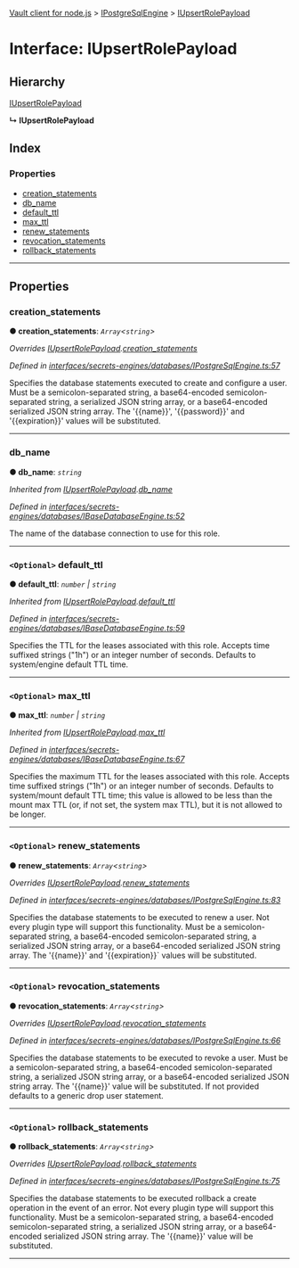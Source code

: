 [Vault client for node.js](../README.md) > [IPostgreSqlEngine](../modules/ipostgresqlengine.md) > [IUpsertRolePayload](../interfaces/ipostgresqlengine.iupsertrolepayload.md)

# Interface: IUpsertRolePayload

## Hierarchy

 [IUpsertRolePayload](ibasedatabaseengine.iupsertrolepayload.md)

**↳ IUpsertRolePayload**

## Index

### Properties

* [creation_statements](ipostgresqlengine.iupsertrolepayload.md#creation_statements)
* [db_name](ipostgresqlengine.iupsertrolepayload.md#db_name)
* [default_ttl](ipostgresqlengine.iupsertrolepayload.md#default_ttl)
* [max_ttl](ipostgresqlengine.iupsertrolepayload.md#max_ttl)
* [renew_statements](ipostgresqlengine.iupsertrolepayload.md#renew_statements)
* [revocation_statements](ipostgresqlengine.iupsertrolepayload.md#revocation_statements)
* [rollback_statements](ipostgresqlengine.iupsertrolepayload.md#rollback_statements)

---

## Properties

<a id="creation_statements"></a>

###  creation_statements

**● creation_statements**: *`Array`<`string`>*

*Overrides [IUpsertRolePayload](ibasedatabaseengine.iupsertrolepayload.md).[creation_statements](ibasedatabaseengine.iupsertrolepayload.md#creation_statements)*

*Defined in [interfaces/secrets-engines/databases/IPostgreSqlEngine.ts:57](https://github.com/theogravity/vault-client/blob/a3d9e21/src/interfaces/secrets-engines/databases/IPostgreSqlEngine.ts#L57)*

Specifies the database statements executed to create and configure a user. Must be a semicolon-separated string, a base64-encoded semicolon-separated string, a serialized JSON string array, or a base64-encoded serialized JSON string array. The '{{name}}', '{{password}}' and '{{expiration}}' values will be substituted.

___
<a id="db_name"></a>

###  db_name

**● db_name**: *`string`*

*Inherited from [IUpsertRolePayload](ibasedatabaseengine.iupsertrolepayload.md).[db_name](ibasedatabaseengine.iupsertrolepayload.md#db_name)*

*Defined in [interfaces/secrets-engines/databases/IBaseDatabaseEngine.ts:52](https://github.com/theogravity/vault-client/blob/a3d9e21/src/interfaces/secrets-engines/databases/IBaseDatabaseEngine.ts#L52)*

The name of the database connection to use for this role.

___
<a id="default_ttl"></a>

### `<Optional>` default_ttl

**● default_ttl**: *`number` \| `string`*

*Inherited from [IUpsertRolePayload](ibasedatabaseengine.iupsertrolepayload.md).[default_ttl](ibasedatabaseengine.iupsertrolepayload.md#default_ttl)*

*Defined in [interfaces/secrets-engines/databases/IBaseDatabaseEngine.ts:59](https://github.com/theogravity/vault-client/blob/a3d9e21/src/interfaces/secrets-engines/databases/IBaseDatabaseEngine.ts#L59)*

Specifies the TTL for the leases associated with this role. Accepts time suffixed strings ("1h") or an integer number of seconds. Defaults to system/engine default TTL time.

___
<a id="max_ttl"></a>

### `<Optional>` max_ttl

**● max_ttl**: *`number` \| `string`*

*Inherited from [IUpsertRolePayload](ibasedatabaseengine.iupsertrolepayload.md).[max_ttl](ibasedatabaseengine.iupsertrolepayload.md#max_ttl)*

*Defined in [interfaces/secrets-engines/databases/IBaseDatabaseEngine.ts:67](https://github.com/theogravity/vault-client/blob/a3d9e21/src/interfaces/secrets-engines/databases/IBaseDatabaseEngine.ts#L67)*

Specifies the maximum TTL for the leases associated with this role. Accepts time suffixed strings ("1h") or an integer number of seconds. Defaults to system/mount default TTL time; this value is allowed to be less than the mount max TTL (or, if not set, the system max TTL), but it is not allowed to be longer.

___
<a id="renew_statements"></a>

### `<Optional>` renew_statements

**● renew_statements**: *`Array`<`string`>*

*Overrides [IUpsertRolePayload](ibasedatabaseengine.iupsertrolepayload.md).[renew_statements](ibasedatabaseengine.iupsertrolepayload.md#renew_statements)*

*Defined in [interfaces/secrets-engines/databases/IPostgreSqlEngine.ts:83](https://github.com/theogravity/vault-client/blob/a3d9e21/src/interfaces/secrets-engines/databases/IPostgreSqlEngine.ts#L83)*

Specifies the database statements to be executed to renew a user. Not every plugin type will support this functionality. Must be a semicolon-separated string, a base64-encoded semicolon-separated string, a serialized JSON string array, or a base64-encoded serialized JSON string array. The '{{name}}' and '{{expiration}}\` values will be substituted.

___
<a id="revocation_statements"></a>

### `<Optional>` revocation_statements

**● revocation_statements**: *`Array`<`string`>*

*Overrides [IUpsertRolePayload](ibasedatabaseengine.iupsertrolepayload.md).[revocation_statements](ibasedatabaseengine.iupsertrolepayload.md#revocation_statements)*

*Defined in [interfaces/secrets-engines/databases/IPostgreSqlEngine.ts:66](https://github.com/theogravity/vault-client/blob/a3d9e21/src/interfaces/secrets-engines/databases/IPostgreSqlEngine.ts#L66)*

Specifies the database statements to be executed to revoke a user. Must be a semicolon-separated string, a base64-encoded semicolon-separated string, a serialized JSON string array, or a base64-encoded serialized JSON string array. The '{{name}}' value will be substituted. If not provided defaults to a generic drop user statement.

___
<a id="rollback_statements"></a>

### `<Optional>` rollback_statements

**● rollback_statements**: *`Array`<`string`>*

*Overrides [IUpsertRolePayload](ibasedatabaseengine.iupsertrolepayload.md).[rollback_statements](ibasedatabaseengine.iupsertrolepayload.md#rollback_statements)*

*Defined in [interfaces/secrets-engines/databases/IPostgreSqlEngine.ts:75](https://github.com/theogravity/vault-client/blob/a3d9e21/src/interfaces/secrets-engines/databases/IPostgreSqlEngine.ts#L75)*

Specifies the database statements to be executed rollback a create operation in the event of an error. Not every plugin type will support this functionality. Must be a semicolon-separated string, a base64-encoded semicolon-separated string, a serialized JSON string array, or a base64-encoded serialized JSON string array. The '{{name}}' value will be substituted.

___

